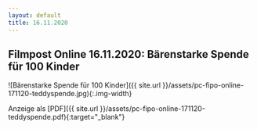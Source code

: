 ```yaml
---
layout: default
title: 16.11.2020
---
```


## Filmpost Online 16.11.2020: Bärenstarke Spende für 100 Kinder

![Bärenstarke Spende für 100 Kinder]({{ site.url }}/assets/pc-fipo-online-171120-teddyspende.jpg){:.img-width}

Anzeige als [PDF]({{ site.url }}/assets/pc-fipo-online-171120-teddyspende.pdf){:target="_blank"}
